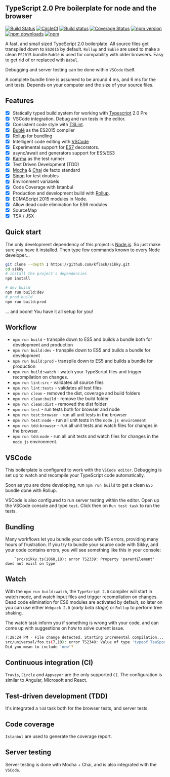 ## TypeScript 2.0 Pre boilerplate for node and the browser

[![Build Status](https://travis-ci.org/Kflash/sikky.svg?branch=master)](https://travis-ci.org/Kflash/sikky)
[![CircleCI](https://circleci.com/gh/Kflash/sikky.svg?style=svg)](https://circleci.com/gh/Kflash/sikky)
[![Build status](https://ci.appveyor.com/api/projects/status/vibxi4wro4qwbdtw?svg=true)](https://ci.appveyor.com/project/Kflash/sikky)
[![Coverage Status](https://coveralls.io/repos/github/Kflash/sikky/badge.svg?branch=master)](https://coveralls.io/github/Kflash/sikky?branch=master)
[![npm version](https://badge.fury.io/js/sikky.svg)](https://badge.fury.io/js/sikky)
[![npm downloads](https://img.shields.io/npm/dm/sikky.svg)](https://www.npmjs.org/package/sikky)
[![npm](https://img.shields.io/npm/l/express.svg?style=flat-square)](https://github.com/kflash/sikky/blob/master/LICENSE.md)

A fast, and small sized TypeScript 2.0 boilerplate. All source files get transpiled down to `ES2015` by default. `Rollup` and `Bublé` are used to make a clean `ES2015` bundle.`Bublé` is used for compability with older browsers. Easy to get rid of or replaced with `Babel`.

Debugging and server testing can be done within  `VSCode` itself.

A complete bundle time is assumed to be around 4 ms, and 6 ms for the unit tests. Depends on your computer and the size of your source files.

## Features

- [x] Statically typed build system for working with [Typescript](https://www.typescriptlang.org/) 2.0 Pre
- [x] VSCode integration. Debug and run tests in the editor.
- [x] Consistent code style with [TSLint](https://palantir.github.io/tslint/).
- [x] [Bublé](https://gitlab.com/Rich-Harris/buble) as the ES2015 compiler
- [x] [Rollup](http://rollupjs.org/) for bundling
- [x] Intelligent code editing with [VSCode](https://code.visualstudio.com/)
- [x] Experimental support for [ES7](https://tc39.github.io/ecma262/) decorators.
- [x] async/await and generators support for ES5/ES3
- [x] [Karma](https://karma-runner.github.io/0.13/index.html) as the test runner
- [x] Test Driven Development (TDD)
- [x] [Mocha](https://mochajs.org/) & [Chai](http://chaijs.com/) de facto standard
- [x] [Sinon](http://sinonjs.org/) for test doubles
- [x] Environment variabels
- [x] Code Coverage with Istanbul
- [x] Production and development build with [Rollup](http://rollupjs.org/).
- [x] ECMAScript 2015 modules in Node.
- [x] Allow dead code elimination for ES6 modules
- [x] SourceMap
- [x] TSX / JSX

## Quick start

The only development dependency of this project is [Node.js](https://nodejs.org/en/). So just make sure you have it installed. Then
type few commands known to every Node developer...

```bash
git clone --depth 1 https://github.com/kflash/sikky.git
cd sikky
# install the project's dependencies
npm install

# dev build
npm run build:dev
# prod build
npm run build:prod
```
... and boom! You have it all setup for you!

## Workflow

* `npm run build` - transpile down to ES5 and builds a bundle both for development and production
* `npm run build:dev` - transpile down to ES5 and builds a bundle for development
* `npm run build:prod` - transpile down to ES5 and builds a bundle for production
* `npm run build:watch` - watch your TypeScript files and trigger recompilation on changes.
* `npm run lint:src` - validates all source files
* `npm run lint:tests` - validates all test files
* `npm run clean` - removed the dist, coverage and build folders
* `npm run clean:build` - remove the build folder
* `npm run clean:dist` - removed the dist folder
* `npm run test` - run tests both for browser and node
* `npm run test:browser` - run all unit tests in the browser
* `npm run test:node` - run all unit tests in the `node.js environment`
* `npm run tdd:browser` - run all unit tests and watch files for changes in the browser.
* `npm run tdd:node` - run all unit tests and watch files for changes in the `node.js` environment.

## VSCode

This boilerplate is configured to work with the `VSCode editor`. Debugging is set up
to watch and recompile your TypeScript code automatically.

Soon as you are done developing, run `npm run build` to get a clean `ES5` bundle done with Rollup.

VSCode is also configured to run server testing within the editor. Open up the VSCode console and type
`test`. Click then on `Run test task` to run the tests.

## Bundling

Many workflows let you bundle your code with TS errors, providing many hours of frustration. If you try to bundle your source code
with Sikky, and your code contains errors, you will see something like this in your console:

        `src/sikky.ts(1068,18): error TS2339: Property 'parentElement' does not exist on type`

## Watch

With the `npm run build:watch`, the `TypeScript 2.0` compiler will start in watch mode, and watch input files and trigger recompilation on changes. Dead code elimination for ES6 modules are activated by default, so later on you can use either
`Webpack 2.0` (*early beta stage*) or `Rollup` to perform tree shaking.

The watch task inform you if something is wrong with your code, and can come up with suggestions on how to solve current issue.

```bash
7:28:24 PM - File change detected. Starting incremental compilation...
src/universal/foo.ts(7,10): error TS2348: Value of type 'typeof TeaSpoon' is not callable.
Did you mean to include 'new'?
```

## Continuous integration (CI)

`Travis`, `Circle` and `Appveyor` are the only supported `CI`. The configuration is similar to Angular, Microsoft and React.

## Test-driven development (TDD)

It's integrated a `tdd` task both for the browser tests, and server tests.

## Code coverage

`Istanbul` are used to generate the coverage report.

## Server testing

Server testing is done with Mocha + Chai, and is also integrated with the `VSCode`.
